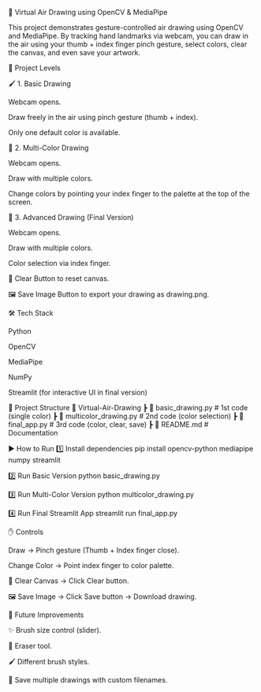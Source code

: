 🎨 Virtual Air Drawing using OpenCV & MediaPipe

This project demonstrates gesture-controlled air drawing using OpenCV and MediaPipe.
By tracking hand landmarks via webcam, you can draw in the air using your thumb + index finger pinch gesture, select colors, clear the canvas, and even save your artwork.

🚀 Project Levels


🖌️ 1. Basic Drawing

Webcam opens.

Draw freely in the air using pinch gesture (thumb + index).

Only one default color is available.

🎨 2. Multi-Color Drawing

Webcam opens.

Draw with multiple colors.

Change colors by pointing your index finger to the palette at the top of the screen.

🧹 3. Advanced Drawing (Final Version)

Webcam opens.

Draw with multiple colors.

Color selection via index finger.

🧹 Clear Button to reset canvas.

🖼 Save Image Button to export your drawing as drawing.png.

🛠️ Tech Stack

Python

OpenCV

MediaPipe

NumPy

Streamlit (for interactive UI in final version)

📂 Project Structure
📁 Virtual-Air-Drawing
 ┣ 📄 basic_drawing.py      # 1st code (single color)
 ┣ 📄 multicolor_drawing.py # 2nd code (color selection)
 ┣ 📄 final_app.py          # 3rd code (color, clear, save)
 ┣ 📄 README.md             # Documentation

▶️ How to Run
1️⃣ Install dependencies
pip install opencv-python mediapipe numpy streamlit

2️⃣ Run Basic Version
python basic_drawing.py

3️⃣ Run Multi-Color Version
python multicolor_drawing.py

4️⃣ Run Final Streamlit App
streamlit run final_app.py

✋ Controls

Draw → Pinch gesture (Thumb + Index finger close).

Change Color → Point index finger to color palette.

🧹 Clear Canvas → Click Clear button.

🖼 Save Image → Click Save button → Download drawing.

🎯 Future Improvements

✨ Brush size control (slider).

🧽 Eraser tool.

🖌️ Different brush styles.

💾 Save multiple drawings with custom filenames.
